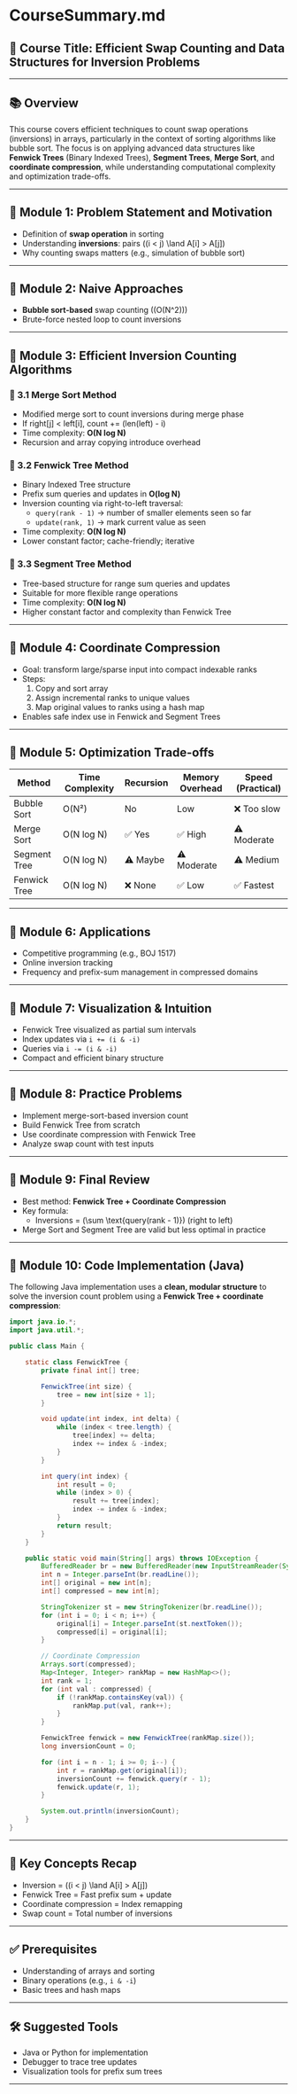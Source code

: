# CourseSummary.md

## 📘 Course Title: Efficient Swap Counting and Data Structures for Inversion Problems

---

## 📚 Overview

This course covers efficient techniques to count swap operations (inversions) in arrays, particularly in the context of sorting algorithms like bubble sort. The focus is on applying advanced data structures like **Fenwick Trees** (Binary Indexed Trees), **Segment Trees**, **Merge Sort**, and **coordinate compression**, while understanding computational complexity and optimization trade-offs.

---

## 📂 Module 1: Problem Statement and Motivation

- Definition of **swap operation** in sorting
- Understanding **inversions**: pairs \((i < j) \land A[i] > A[j]\)
- Why counting swaps matters (e.g., simulation of bubble sort)

---

## 📂 Module 2: Naive Approaches

- **Bubble sort-based** swap counting (\(O(N^2)\))
- Brute-force nested loop to count inversions

---

## 📂 Module 3: Efficient Inversion Counting Algorithms

### 🔸 3.1 Merge Sort Method

- Modified merge sort to count inversions during merge phase
- If right[j] < left[i], count += (len(left) - i)
- Time complexity: **O(N log N)**
- Recursion and array copying introduce overhead

### 🔸 3.2 Fenwick Tree Method

- Binary Indexed Tree structure
- Prefix sum queries and updates in **O(log N)**
- Inversion counting via right-to-left traversal:
  - `query(rank - 1)` → number of smaller elements seen so far
  - `update(rank, 1)` → mark current value as seen
- Time complexity: **O(N log N)**
- Lower constant factor; cache-friendly; iterative

### 🔸 3.3 Segment Tree Method

- Tree-based structure for range sum queries and updates
- Suitable for more flexible range operations
- Time complexity: **O(N log N)**
- Higher constant factor and complexity than Fenwick Tree

---

## 📂 Module 4: Coordinate Compression

- Goal: transform large/sparse input into compact indexable ranks
- Steps:
  1. Copy and sort array
  2. Assign incremental ranks to unique values
  3. Map original values to ranks using a hash map
- Enables safe index use in Fenwick and Segment Trees

---

## 📂 Module 5: Optimization Trade-offs

| Method        | Time Complexity | Recursion | Memory Overhead | Speed (Practical) |
|---------------|------------------|-----------|------------------|--------------------|
| Bubble Sort   | O(N²)            | No        | Low              | ❌ Too slow        |
| Merge Sort    | O(N log N)       | ✅ Yes     | ✅ High           | ⚠️ Moderate        |
| Segment Tree  | O(N log N)       | ⚠️ Maybe   | ⚠️ Moderate       | ⚠️ Medium          |
| Fenwick Tree  | O(N log N)       | ❌ None    | ✅ Low            | ✅ Fastest         |

---

## 📂 Module 6: Applications

- Competitive programming (e.g., BOJ 1517)
- Online inversion tracking
- Frequency and prefix-sum management in compressed domains

---

## 📂 Module 7: Visualization & Intuition

- Fenwick Tree visualized as partial sum intervals
- Index updates via `i += (i & -i)`
- Queries via `i -= (i & -i)`
- Compact and efficient binary structure

---

## 📂 Module 8: Practice Problems

- Implement merge-sort-based inversion count
- Build Fenwick Tree from scratch
- Use coordinate compression with Fenwick Tree
- Analyze swap count with test inputs

---

## 📂 Module 9: Final Review

- Best method: **Fenwick Tree + Coordinate Compression**
- Key formula:
  - Inversions = \(\sum \text{query(rank - 1)}\) (right to left)
- Merge Sort and Segment Tree are valid but less optimal in practice

---

## 📂 Module 10: Code Implementation (Java)

The following Java implementation uses a **clean, modular structure** to solve the inversion count problem using a **Fenwick Tree + coordinate compression**:

```java
import java.io.*;
import java.util.*;

public class Main {

    static class FenwickTree {
        private final int[] tree;

        FenwickTree(int size) {
            tree = new int[size + 1];
        }

        void update(int index, int delta) {
            while (index < tree.length) {
                tree[index] += delta;
                index += index & -index;
            }
        }

        int query(int index) {
            int result = 0;
            while (index > 0) {
                result += tree[index];
                index -= index & -index;
            }
            return result;
        }
    }

    public static void main(String[] args) throws IOException {
        BufferedReader br = new BufferedReader(new InputStreamReader(System.in));
        int n = Integer.parseInt(br.readLine());
        int[] original = new int[n];
        int[] compressed = new int[n];

        StringTokenizer st = new StringTokenizer(br.readLine());
        for (int i = 0; i < n; i++) {
            original[i] = Integer.parseInt(st.nextToken());
            compressed[i] = original[i];
        }

        // Coordinate Compression
        Arrays.sort(compressed);
        Map<Integer, Integer> rankMap = new HashMap<>();
        int rank = 1;
        for (int val : compressed) {
            if (!rankMap.containsKey(val)) {
                rankMap.put(val, rank++);
            }
        }

        FenwickTree fenwick = new FenwickTree(rankMap.size());
        long inversionCount = 0;

        for (int i = n - 1; i >= 0; i--) {
            int r = rankMap.get(original[i]);
            inversionCount += fenwick.query(r - 1);
            fenwick.update(r, 1);
        }

        System.out.println(inversionCount);
    }
}
```

---

## 🧠 Key Concepts Recap

- Inversion = \((i < j) \land A[i] > A[j]\)
- Fenwick Tree = Fast prefix sum + update
- Coordinate compression = Index remapping
- Swap count = Total number of inversions

---

## ✅ Prerequisites

- Understanding of arrays and sorting
- Binary operations (e.g., `i & -i`)
- Basic trees and hash maps

---

## 🛠 Suggested Tools

- Java or Python for implementation
- Debugger to trace tree updates
- Visualization tools for prefix sum trees

---
